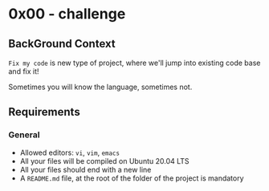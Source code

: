 # 0x00 - challenge

## BackGround Context

`Fix my code` is new type of project, where we'll jump into existing code base and fix it!

Sometimes you will know the language, sometimes not.

## Requirements

### General
- Allowed editors: `vi`, `vim`, `emacs`
- All your files will be compiled on Ubuntu 20.04 LTS
- All your files should end with a new line
- A `README.md` file, at the root of the folder of the project is mandatory
